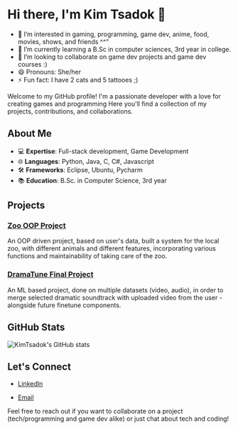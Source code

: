 # Hi there, I'm Kim Tsadok 👋
- 👀 I’m interested in gaming, programming, game dev, anime, food, movies, shows, and friends ^^"
- 🌱 I’m currently learning a B.Sc in computer sciences, 3rd year in college.
- 💞️ I’m looking to collaborate on game dev projects and game dev courses :)
- 😄 Pronouns: She/her
- ⚡ Fun fact: I have 2 cats and 5 tattooes ;)

Welcome to my GitHub profile! I'm a passionate developer with a love for creating games and programming
Here you'll find a collection of my projects, contributions, and collaborations.

## About Me

- 💻 **Expertise**: Full-stack development, Game Development
- 🌐 **Languages**: Python, Java, C, C#, Javascript
- 🛠️ **Frameworks**: Eclipse, Ubuntu, Pycharm
- 📚 **Education**: B.Sc. in Computer Science, 3rd year

## Projects

### [Zoo OOP Project](https://github.com/KimTsadok/Zoo-OOP-Project)
An OOP driven project, based on user's data, built a system for the local zoo, with different animals and different features, 
incorporating various functions and maintainability of taking care of the zoo.
### [DramaTune Final Project](https://github.com/KimTsadok/Adapting-music-to-dramatic-scenes-in-movies)
An ML based project, done on multiple datasets (video, audio), in order to merge selected dramatic soundtrack
with uploaded video from the user - alongside future finetune components.

## GitHub Stats

![KimTsadok's GitHub stats](https://github-readme-stats.vercel.app/api?username=KimTsadok&show_icons=true&theme=radical)

## Let's Connect

- [LinkedIn](https://www.linkedin.com/in/kimtsadok/)

- [Email](mailto:kim.tsadok@gmail.com)

Feel free to reach out if you want to collaborate on a project (tech/programming and game dev alike) or just chat about tech and coding!
<!---
KimTsadok/KimTsadok is a ✨ special ✨ repository because its `README.md` (this file) appears on your GitHub profile.
You can click the Preview link to take a look at your changes.
--->
